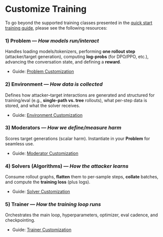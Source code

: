 # Customize Training

To go beyond the supported training classes presented in the [quick start training guide](../quick_start_training.md), please see the following resources:

### 1) Problem — *How models run/interact*

Handles loading models/tokenizers, performing **one rollout step** (attacker/target generation), computing **log-probs** (for DPO/PPO, etc.), advancing the conversation state, and defining a **reward**.

* Guide: [Problem Customization](problems.md)

### 2) Environment — *How data is collected*

Defines how attacker–target interactions are generated and structured for training/eval (e.g., **single-path vs. tree** rollouts), what per-step data is stored, and what the solver receives.

* Guide: [Environment Customization](environments.md)

### 3) Moderators — *How we define/measure harm*

Scores target generations (scalar harm). Instantiate in your **Problem** for seamless use.

* Guide: [Moderator Customization](moderators.md)

### 4) Solvers (Algorithms) — *How the attacker learns*

Consume rollout graphs, **flatten** them to per-sample steps, **collate** batches, and compute the **training loss** (plus logs).

* Guide: [Solver Customization](solvers.md)

### 5) Trainer — *How the training loop runs*

Orchestrates the main loop, hyperparameters, optimizer, eval cadence, and checkpointing.

* Guide: [Trainer Customization](trainers.md)
